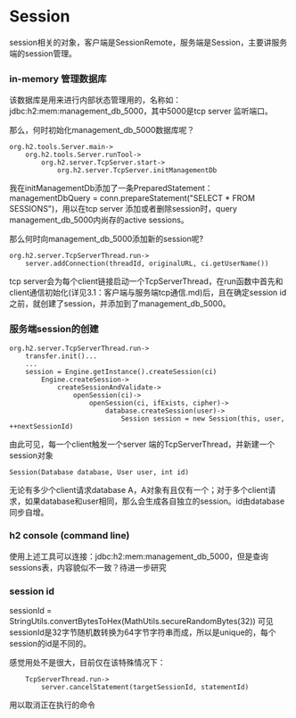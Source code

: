 # Session

session相关的对象，客户端是SessionRemote，服务端是Session，主要讲服务端的session管理。

### in-memory 管理数据库
该数据库是用来进行内部状态管理用的，名称如：jdbc:h2:mem:management_db_5000，其中5000是tcp server 监听端口。

那么，何时初始化management_db_5000数据库呢？
```
org.h2.tools.Server.main->
	org.h2.tools.Server.runTool->
    	org.h2.server.TcpServer.start->
        	org.h2.server.TcpServer.initManagementDb
```
我在initManagementDb添加了一条PreparedStatement： managementDbQuery = conn.prepareStatement("SELECT * FROM SESSIONS")，用以在tcp server 添加或者删除session时，query management_db_5000内尚存的active sessions。

那么何时向management_db_5000添加新的session呢?
```
org.h2.server.TcpServerThread.run->
	server.addConnection(threadId, originalURL, ci.getUserName())
```
tcp server会为每个client链接启动一个TcpServerThread，在run函数中首先和client通信初始化(详见3.1：客户端与服务端tcp通信.md)后，且在确定session id之前，就创建了session，并添加到了management_db_5000。

### 服务端session的创建
```
org.h2.server.TcpServerThread.run->
	transfer.init()...
    ...
    session = Engine.getInstance().createSession(ci)
    	Engine.createSession->
        	createSessionAndValidate->
            	openSession(ci)->
                	openSession(ci, ifExists, cipher)->
                    	database.createSession(user)->
                        	Session session = new Session(this, user, ++nextSessionId)
```
由此可见，每一个client触发一个server 端的TcpServerThread，并新建一个session对象
```
Session(Database database, User user, int id)
```
无论有多少个client请求database A，A对象有且仅有一个；对于多个client请求，如果database和user相同，那么会生成各自独立的session。id由database同步自增。

### h2 console (command line)
使用上述工具可以连接：jdbc:h2:mem:management_db_5000，但是查询sessions表，内容貌似不一致？待进一步研究

### session id
sessionId = StringUtils.convertBytesToHex(MathUtils.secureRandomBytes(32))
可见sessionId是32字节随机数转换为64字节字符串而成，所以是unique的，每个session的id是不同的。

感觉用处不是很大，目前仅在该特殊情况下：
```
	TcpServerThread.run->
    	server.cancelStatement(targetSessionId, statementId)
```
用以取消正在执行的命令